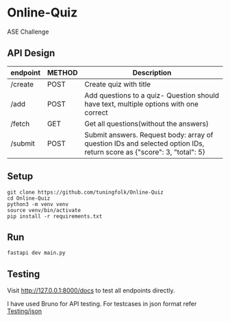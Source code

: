 # Online-Quiz
ASE Challenge
## API Design

|endpoint   |METHOD |Description                        |
|-----------|-------|-----------------------------------|
|/create    |POST   |Create quiz with title             |
|/add       |POST   |Add questions to a quiz- Question should have text, multiple options with one correct|
|/fetch     |GET    |Get all questions(without the answers) |
|/submit    |POST   |Submit answers. Request body: array of question IDs and selected option IDs, return score as {"score": 3, "total": 5}|

## Setup
```
git clone https://github.com/tuningfolk/Online-Quiz
cd Online-Quiz
python3 -m venv venv
source venv/bin/activate
pip install -r requirements.txt
```

## Run
```
fastapi dev main.py
```

## Testing
Visit http://127.0.0.1:8000/docs to test all endpoints directly.

I have used Bruno for API testing. For testcases in json format refer [Testing/json](Online-Quiz/tree/master/Testing/json)
